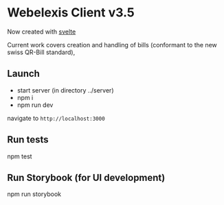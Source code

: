 # Webelexis Client v3.5

Now created with [svelte](https://svelte.dev/)

Current work covers creation and handling of bills (conformant to the new swiss QR-Bill standard),

## Launch

- start server (in directory ../server)
- npm i
- npm run dev

navigate to `http://localhost:3000`

## Run tests

npm test

## Run Storybook (for UI development)

npm run storybook
